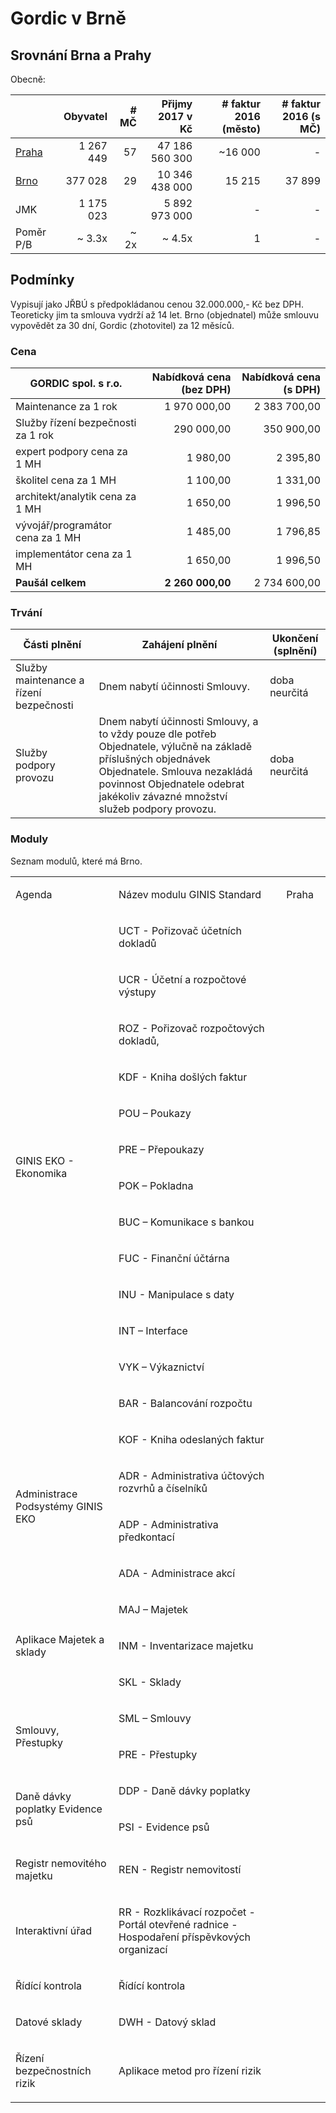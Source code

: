 
# Gordic v Brně

## Srovnání Brna a Prahy

Obecně:

|           | Obyvatel  | # MČ | Přijmy 2017 v Kč | # faktur 2016 (město)| # faktur 2016 (s MČ)  |
|-----------|----------:|-----:|-----------------:|---------------------:|----------------------:|
| [Praha][] | 1 267 449 |  57  |  47 186 560 300  |             ~16 000  |                   -   |  
| [Brno][]  |   377 028 |  29  |  10 346 438 000  |              15 215  |              37 899   |
| JMK       | 1 175 023 |      |   5 892 973 000  |                   -  |                   -   |
| Poměr P/B |    ~ 3.3x |~ 2x  |          ~ 4.5x  |                   1  |                   -   |

## Podmínky

Vypisují jako JŘBÚ s předpokládanou cenou 32.000.000,- Kč bez DPH. Teoreticky jim ta smlouva vydrží až 14 let. Brno (objednatel) může smlouvu vypovědět za 30 dní, Gordic (zhotovitel) za 12 měsíců.

### Cena

| GORDIC spol. s r.o.        | Nabídková cena (bez DPH) | Nabídková cena (s DPH) |
|----------------------------|-------------------------:|-----------------------:|
| Maintenance za 1 rok       |            1 970 000,00  |         2 383 700,00   |
| Služby řízení bezpečnosti za 1 rok |      290 000,00  |           350 900,00   |
| expert podpory cena za 1 MH |               1 980,00  |             2 395,80   |
| školitel cena za 1 MH       |               1 100,00  |             1 331,00   |
| architekt/analytik cena za 1 MH |           1 650,00  |             1 996,50   |
| vývojář/programátor cena za 1 MH |          1 485,00  |             1 796,85   |
| implementátor cena za 1 MH |                1 650,00  |             1 996,50   |
| **Paušál celkem**          |        **2 260 000,00**  |         2 734 600,00   |

### Trvání

| Části plnění           | Zahájení plnění                                 | Ukončení (splnění)  |
|------------------------|-------------------------------------------------|---------------------|
| Služby maintenance a řízení bezpečnosti | Dnem nabytí účinnosti Smlouvy. | doba neurčitá       |
| Služby podpory provozu |  Dnem nabytí účinnosti Smlouvy, a to vždy pouze dle potřeb Objednatele, výlučně na základě příslušných objednávek Objednatele. Smlouva nezakládá povinnost Objednatele odebrat jakékoliv závazné množství služeb podpory provozu. | doba neurčitá |


### Moduly

Seznam modulů, které má Brno.

<table border="0" cellspacing="0" cellpadding="0" >
  <colgroup><col width="238"/><col width="632"/><col width="99"/></colgroup>
  <tr><td><p>Agenda</p></td><td><p>Název modulu GINIS Standard</p></td><td>Praha</td></tr>
  <tr><td rowspan="13"><p>GINIS EKO - Ekonomika</p></td><td><p>UCT - Pořizovač účetních dokladů</p></td><td> </td></tr>
    <tr><td><p>UCR - Účetní a rozpočtové výstupy</p></td><td> </td></tr>
    <tr><td><p>ROZ - Pořizovač rozpočtových dokladů,</p></td><td> </td></tr>
    <tr><td><p>KDF - Kniha došlých faktur</p></td><td> </td></tr>
    <tr><td><p>POU – Poukazy</p></td><td> </td></tr>
    <tr><td><p>PRE – Přepoukazy</p></td><td> </td></tr>
    <tr><td><p>POK – Pokladna</p></td><td> </td></tr>
    <tr><td><p>BUC – Komunikace s bankou</p></td><td> </td></tr>
    <tr><td><p>FUC - Finanční účtárna</p></td><td> </td></tr>
    <tr><td><p>INU - Manipulace s daty</p></td><td> </td></tr>
    <tr><td><p>INT – Interface</p></td><td> </td></tr><tr><td><p>VYK – Výkaznictví</p></td><td> </td></tr>
    <tr><td><p>BAR - Balancování rozpočtu</p></td><td> </td></tr>
  <tr><td rowspan="4"><p>Administrace Podsystémy GINIS EKO</p></td><td><p>KOF - Kniha odeslaných faktur</p></td><td> </td></tr>
    <tr><td><p>ADR - Administrativa účtových rozvrhů a číselníků</p></td><td> </td></tr>
    <tr><td><p>ADP - Administrativa předkontací</p></td><td> </td></tr><tr><td><p>ADA - Administrace akcí</p></td><td> </td></tr>
  <tr><td rowspan="3"><p>Aplikace Majetek a sklady</p></td><td><p>MAJ – Majetek</p></td><td> </td></tr>
    <tr><td><p>INM - Inventarizace majetku</p></td><td> </td></tr>
    <tr><td><p>SKL - Sklady</p></td><td> </td></tr>
  <tr><td rowspan="2"><p>Smlouvy, Přestupky</p></td><td><p>SML – Smlouvy</p></td><td> </td></tr>
    <tr><td><p>PRE - Přestupky</p></td><td> </td></tr>
  <tr><td rowspan="2"><p>Daně dávky poplatky Evidence psů</p></td><td><p>DDP - Daně dávky poplatky</p></td><td> </td></tr>
    <tr><td><p>PSI - Evidence psů</p></td><td> </td></tr>
  <tr><td><p>Registr nemovitého majetku</p></td><td><p>REN - Registr nemovitostí</p></td><td> </td></tr>
  <tr><td><p>Interaktivní úřad</p></td><td><p>RR - Rozklikávací rozpočet - Portál otevřené radnice - Hospodaření příspěvkových organizací</p></td><td> </td></tr>
  <tr><td><p>Řídící kontrola</p></td><td><p>Řídící kontrola</p></td><td> </td></tr>
  <tr><td><p>Datové sklady</p></td><td><p>DWH - Datový sklad</p></td><td> </td></tr>
  <tr><td><p>Řízení bezpečnostních rizik</p></td><td><p>Aplikace metod pro řízení rizik</p></td><td> </td></tr>
</table>

[Brno]: https://cs.wikipedia.org/wiki/Brno
[Praha]: https://cs.wikipedia.org/wiki/Praha
[e-zakazky]: http://sluzby.e-zakazky.cz/Profil-Zadavatele/c74afc13-ac57-46ce-8225-99826ed87c64/Zakazka/P16V00000066
